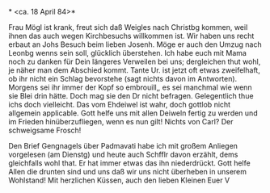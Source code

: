 <Marie>*
 <ca. 18 April 84>*

Frau Mögl ist krank, freut sich daß Weigles nach Christbg kommen, weil ihnen das auch wegen Kirchbesuchs willkommen ist. Wir haben uns recht erbaut an Johs Besuch beim lieben Josenh. Möge er auch den Umzug nach Leonbg wenns sein soll, glücklich überstehen. Ich habe euch mit Mama noch zu danken für Dein längeres Verweilen bei uns; dergleichen thut wohl, je näher man dem Abschied kommt. Tante Ur. ist jetzt oft etwas zweifelhaft, ob ihr nicht ein Schlag bevorstehe (sagt nichts davon im Antworten). Morgens sei ihr immer der Kopf so embrouill‚, es sei manchmal wie wenn sie Blei drin hätte. Doch mag sie den Dr nicht befragen. Gelegentlich thue ichs doch vielleicht. Das vom Ehdeiwel ist wahr, doch gottlob nicht allgemein applicable. Gott helfe uns mit allen Deiweln fertig zu werden und im Frieden hinüberzufliegen, wenn es nun gilt! Nichts von Carl? Der schweigsame Frosch!

Den Brief Gengnagels über Padmavati habe ich mit großem Anliegen vorgelesen (am Dienstg) und heute auch Schfflr davon erzählt, dems gleichfalls wohl that. Er hat immer etwas das ihn niederdrückt. Gott helfe Allen die drunten sind und uns daß wir uns nicht überheben in unserem Wohlstand! 
 Mit herzlichen Küssen, auch den lieben Kleinen
 Euer V
